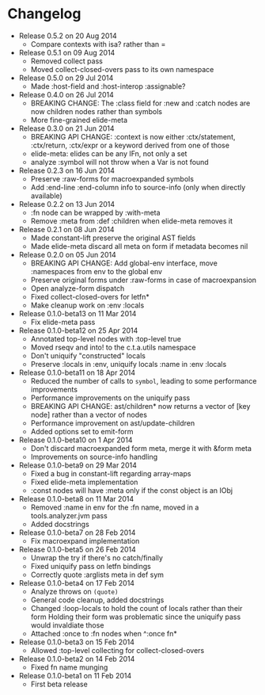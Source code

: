 Changelog
========================================
* Release 0.5.2 on 20 Aug 2014
  * Compare contexts with isa? rather than =
* Release 0.5.1 on 09 Aug 2014
  * Removed collect pass
  * Moved collect-closed-overs pass to its own namespace
* Release 0.5.0 on 29 Jul 2014
  * Made :host-field and :host-interop :assignable?
* Release 0.4.0 on 26 Jul 2014
  * BREAKING CHANGE: The :class field for :new and :catch nodes are now children nodes rather than symbols
  * More fine-grained elide-meta
* Release 0.3.0 on 21 Jun 2014
  * BREAKING API CHANGE: :context is now either :ctx/statement, :ctx/return, :ctx/expr or a keyword derived from one of those
  * elide-meta: elides can be any IFn, not only a set
  * analyze :symbol will not throw when a Var is not found
* Release 0.2.3 on 16 Jun 2014
  * Preserve :raw-forms for macroexpanded symbols
  * Add :end-line :end-column info to source-info (only when directly available)
* Release 0.2.2 on 13 Jun 2014
  * :fn node can be wrapped by :with-meta
  * Remove :meta from :def :children when elide-meta removes it
* Release 0.2.1 on 08 Jun 2014
  * Made constant-lift preserve the original AST fields
  * Made elide-meta discard all meta on form if metadata becomes nil
* Release 0.2.0 on 05 Jun 2014
  * BREAKING API CHANGE: Add global-env interface, move :namespaces from env to the global env
  * Preserve original forms under :raw-forms in case of macroexpansion
  * Open analyze-form dispatch
  * Fixed collect-closed-overs for letfn*
  * Make cleanup work on :env :locals
* Release 0.1.0-beta13 on 11 Mar 2014
  * Fix elide-meta pass
* Release 0.1.0-beta12 on 25 Apr 2014
  * Annotated top-level nodes with :top-level true
  * Moved rseqv and into! to the c.t.a.utils namespace
  * Don't uniquify "constructed" locals
  * Preserve :locals in :env, uniquify locals :name in :env :locals
* Release 0.1.0-beta11 on 18 Apr 2014
  * Reduced the number of calls to `symbol`, leading to some performance improvements
  * Performance improvements on the uniquify pass
  * BREAKING API CHANGE: ast/children* now returns a vector of [key node] rather than
    a vector of nodes
  * Performance improvement on ast/update-children
  * Added options set to emit-form
* Release 0.1.0-beta10 on 1 Apr 2014
  * Don't discard macroexpanded form meta, merge it with &form meta
  * Improvements on source-info handling
* Release 0.1.0-beta9 on 29 Mar 2014
  * Fixed a bug in constant-lift regarding array-maps
  * Fixed elide-meta implementation
  * :const nodes will have :meta only if the const object is an IObj
* Release 0.1.0-beta8 on 11 Mar 2014
  * Removed :name in env for the :fn name, moved in a tools.analyzer.jvm pass
  * Added docstrings
* Release 0.1.0-beta7 on 28 Feb 2014
  * Fix macroexpand implementation
* Release 0.1.0-beta5 on 26 Feb 2014
  * Unwrap the try if there's no catch/finally
  * Fixed uniquify pass on letfn bindings
  * Correctly quote :arglists meta in def sym
* Release 0.1.0-beta4 on 17 Feb 2014
  * Analyze throws on `(quote)`
  * General code cleanup, added docstrings
  * Changed :loop-locals to hold the count of locals rather than their form
    Holding their form was problematic since the uniquify pass would invaldiate those
  * Attached :once to :fn nodes when ^:once fn*
* Release 0.1.0-beta3 on 15 Feb 2014
  * Allowed :top-level collecting for collect-closed-overs
* Release 0.1.0-beta2 on 14 Feb 2014
  * Fixed fn name munging
* Release 0.1.0-beta1 on 11 Feb 2014
  * First beta release
